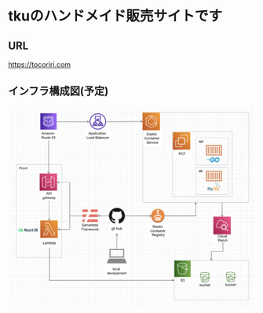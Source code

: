 # tkuのハンドメイド販売サイトです

## URL

<https://tocoriri.com>

## インフラ構成図(予定)

![インフラ構成図](./infra/diagram.png)

